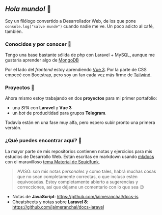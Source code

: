 ## *Hola mundo!* 👋

Soy un filólogo convertido a Desarrollador Web, de los que pone `console.log("salve munde")` cuando nadie me ve. Un poco adicto al café, también.

### Conocidos y por conocer 🌱

Tengo una base bastante sólida de php con Laravel + MySQL, aunque me gustaría aprender algo de [MongoDB](https://www.mongodb.com)

Por el lado del _frontend_ estoy aprendiendo [Vue 3](https://v3.vuejs.org). Por la parte de CSS empecé con Bootstrap, pero soy un fan cada vez más firme de [Tailwind](https://tailwindcss.com).

### Proyectos 🔭

Ahora mismo estoy trabajando en dos **proyectos** para mi primer portafolio: 

- una _SPA_ con **Laravel** y **Vue 3**
- un _bot_ de producitidad para grupos **Telegram**.

Todavía están en una fase muy alfa, pero espero subir pronto una primera versión.

### ¿Qué puedes encontrar aquí? 🤔

La mayor parte de mis repositorios contienen notas y ejercicios para mis estudios de Desarrollo Web. Están escritas en markdown usando [mkdocs](https://www.mkdocs.org) con el maravilloso [tema Material de Squidfunk](https://github.com/squidfunk/mkdocs-material).

> AVISO: son mis notas _personales_ y como tales, habrá muchas cosas que no sean completamente correctas, o que incluso estén equivocadas. Estoy completamente abierto a sugerencias y correcciones, así que déjame un comentario con lo que sea 😉

- Notas de **JavaScript**: https://github.com/jaimeranchal/docs-js
- Cheatsheets y notas sobre **Laravel 8**: https://github.com/jaimeranchal/docs-laravel

<!--
**jaimeranchal/jaimeranchal** is a ✨ _special_ ✨ repository because its `README.md` (this file) appears on your GitHub profile.

Here are some ideas to get you started:

- 🔭 I’m currently working on ...
- 🌱 I’m currently learning ...
- 👯 I’m looking to collaborate on ...
- 🤔 I’m looking for help with ...
- 💬 Ask me about ...
- 📫 How to reach me: ...
- 😄 Pronouns: ...
- ⚡ Fun fact: ...
-->
